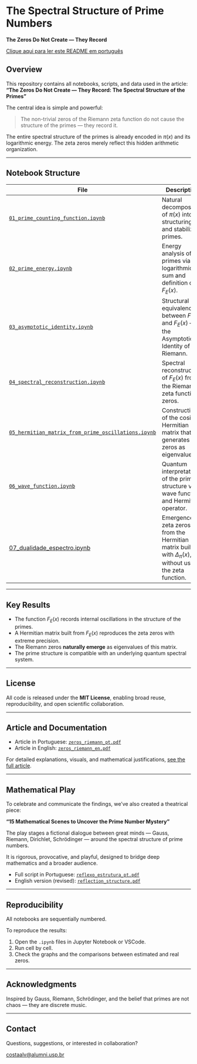 # The Spectral Structure of Prime Numbers
**The Zeros Do Not Create — They Record**

[Clique aqui para ler este README em português](README_pt.md)

## Overview

This repository contains all notebooks, scripts, and data used in the article:
**“The Zeros Do Not Create — They Record: The Spectral Structure of the Primes”**

The central idea is simple and powerful:
> The non-trivial zeros of the Riemann zeta function do not cause the structure of the primes — they record it.

The entire spectral structure of the primes is already encoded in $\pi(x)$ and its logarithmic energy.
The zeta zeros merely reflect this hidden arithmetic organization.

---

## Notebook Structure

| File                                   | Description |
|----------------------------------------|-------------|
| [`01_prime_counting_function.ipynb`](notebooks/en/01_prime_counting_function.ipynb)     | Natural decomposition of $\pi(x)$ into structuring and stabilizing primes. |
| [`02_prime_energy.ipynb`](notebooks/en/02_prime_energy.ipynb)                | Energy analysis of the primes via logarithmic sum and definition of $F_E(x)$. |
| [`03_asymptotic_identity.ipynb`](notebooks/en/03_asymptotic_identity.ipynb)         | Structural equivalence between $F(x)$ and $F_E(x)$ – the Asymptotic Identity of Riemann. |
| [`04_spectral_reconstruction.ipynb`](notebooks/en/04_spectral_reconstruction.ipynb)     | Spectral reconstruction of $F_E(x)$ from the Riemann zeta function zeros. |
| [`05_hermitian_matrix_from_prime_oscillations.ipynb`](notebooks/en/05_hermitian_matrix_from_prime_oscillations.ipynb) | Construction of the cosine Hermitian matrix that generates the zeros as eigenvalues. |
| [`06_wave_function.ipynb`](notebooks/en/06_wave_function.ipynb)               | Quantum interpretation of the prime structure via wave function and Hermitian operator. |
| [07_dualidade_espectro.ipynb](notebooks/pt/07_duality_spectrum.ipynb) | Emergence of zeta zeros from the Hermitian matrix built with $\Delta_\pi(x)$, without using the zeta function. |


---

## Key Results

- The function $F_E(x)$ records internal oscillations in the structure of the primes.
- A Hermitian matrix built from $F_E(x)$ reproduces the zeta zeros with extreme precision.
- The Riemann zeros **naturally emerge** as eigenvalues of this matrix.
- The prime structure is compatible with an underlying quantum spectral system.

---

## License

All code is released under the **MIT License**, enabling broad reuse, reproducibility, and open scientific collaboration.

---

## Article and Documentation

- Article in Portuguese: [`zeros_riemann_pt.pdf`](docs/pt/zeros_riemann_pt.pdf)
- Article in English: [`zeros_riemann_en.pdf`](docs/en/zeros_riemann_en.pdf)

For detailed explanations, visuals, and mathematical justifications, [see the full article](zenodo_link).

---

## Mathematical Play

To celebrate and communicate the findings, we’ve also created a theatrical piece:

**“15 Mathematical Scenes to Uncover the Prime Number Mystery”**

The play stages a fictional dialogue between great minds — Gauss, Riemann, Dirichlet, Schrödinger — around the spectral structure of prime numbers.

It is rigorous, provocative, and playful, designed to bridge deep mathematics and a broader audience.

- Full script in Portuguese: [`reflexo_estrutura_pt.pdf`](docs/pt/reflexo_estrutura.pdf)
- English version (revised): [`reflection_structure.pdf`](docs/en/reflection_structure.pdf)

---

## Reproducibility

All notebooks are sequentially numbered.

To reproduce the results:

1. Open the `.ipynb` files in Jupyter Notebook or VSCode.
2. Run cell by cell.
3. Check the graphs and the comparisons between estimated and real zeros.

---

## Acknowledgments

Inspired by Gauss, Riemann, Schrödinger, and the belief that primes are not chaos — they are discrete music.

---

## Contact

Questions, suggestions, or interested in collaboration?

costaalv@alumni.usp.br
